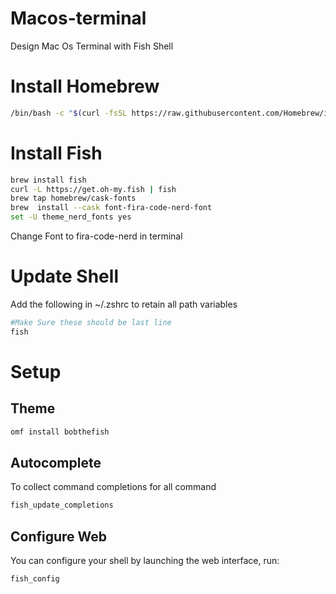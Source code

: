 # Macos-terminal
Design Mac Os Terminal with Fish Shell

# Install Homebrew
```bash
/bin/bash -c "$(curl -fsSL https://raw.githubusercontent.com/Homebrew/install/HEAD/install.sh)"
```
# Install Fish
```bash
brew install fish
curl -L https://get.oh-my.fish | fish
brew tap homebrew/cask-fonts
brew  install --cask font-fira-code-nerd-font
set -U theme_nerd_fonts yes
```

Change Font to fira-code-nerd in terminal

# Update Shell

Add the following in ~/.zshrc to retain all path variables

```bash
#Make Sure these should be last line
fish
```

# Setup

## Theme
```bash
omf install bobthefish
```

## Autocomplete
To collect command completions for all command

```bash
fish_update_completions
```

## Configure Web
You can configure your shell by launching the web interface, run:
```bash
fish_config
```


